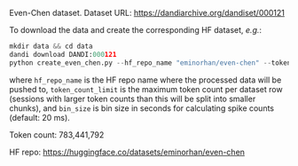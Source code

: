 Even-Chen dataset. Dataset URL: https://dandiarchive.org/dandiset/000121

To download the data and create the corresponding HF dataset, *e.g.*:
```python
mkdir data && cd data
dandi download DANDI:000121
python create_even_chen.py --hf_repo_name "eminorhan/even-chen" --token_count_limit 10_000_000 --bin_size 0.02
```
where `hf_repo_name` is the HF repo name where the processed data will be pushed to, `token_count_limit` is the maximum token count per dataset row (sessions with larger token counts than this will be split into smaller chunks), and `bin_size` is bin size in seconds for calculating spike counts (default: 20 ms).

Token count: 783,441,792

HF repo: https://huggingface.co/datasets/eminorhan/even-chen
